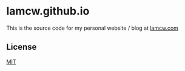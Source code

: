 # lamcw.github.io

This is the source code for my personal website / blog at [lamcw.com](https://lamcw.com)

## License
[MIT](LICENSE.md)
